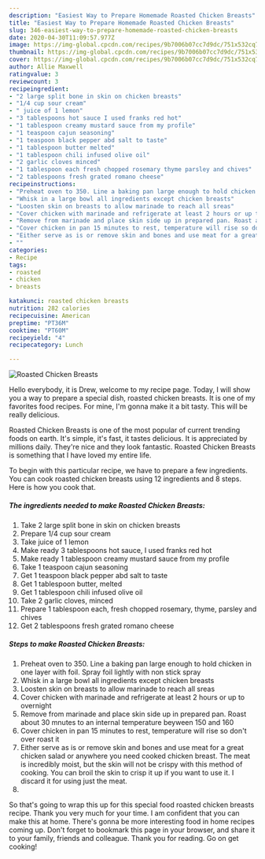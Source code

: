 ```yaml
---
description: "Easiest Way to Prepare Homemade Roasted Chicken Breasts"
title: "Easiest Way to Prepare Homemade Roasted Chicken Breasts"
slug: 346-easiest-way-to-prepare-homemade-roasted-chicken-breasts
date: 2020-04-30T11:09:57.977Z
image: https://img-global.cpcdn.com/recipes/9b7006b07cc7d9dc/751x532cq70/roasted-chicken-breasts-recipe-main-photo.jpg
thumbnail: https://img-global.cpcdn.com/recipes/9b7006b07cc7d9dc/751x532cq70/roasted-chicken-breasts-recipe-main-photo.jpg
cover: https://img-global.cpcdn.com/recipes/9b7006b07cc7d9dc/751x532cq70/roasted-chicken-breasts-recipe-main-photo.jpg
author: Allie Maxwell
ratingvalue: 3
reviewcount: 3
recipeingredient:
- "2 large split bone in skin on chicken breasts"
- "1/4 cup sour cream"
- " juice of 1 lemon"
- "3 tablespoons hot sauce I used franks red hot"
- "1 tablespoon creamy mustard sauce from my profile"
- "1 teaspoon cajun seasoning"
- "1 teaspoon black pepper abd salt to taste"
- "1 tablespoon butter melted"
- "1 tablespoon chili infused olive oil"
- "2 garlic cloves minced"
- "1 tablespoon each fresh chopped rosemary thyme parsley and chives"
- "2 tablespoons fresh grated romano cheese"
recipeinstructions:
- "Preheat oven to 350. Line a baking pan large enough to hold chicken in one layer with foil. Spray foil lightly with non stick spray"
- "Whisk in a large bowl all ingredients except chicken breasts"
- "Loosten skin on breasts to allow marinade to reach all sreas"
- "Cover chicken with marinade and refrigerate at least 2 hours or up to overnight"
- "Remove from marinade and place skin side up in prepared pan. Roast about 30 mnutes to an internal temperature beyween 150 and 160"
- "Cover chicken in pan 15 minutes to rest, temperature will rise so don&#39;t over roast it"
- "Either serve as is or remove skin and bones and use meat for a great chicken salad or anywhere you need cooked chicken breast. The meat is incredibly moist, but the skin will not be crispy with this method of cooking. You can broil the skin to crisp it up if you want to use it. I discard it for using just the meat."
- ""
categories:
- Recipe
tags:
- roasted
- chicken
- breasts

katakunci: roasted chicken breasts 
nutrition: 282 calories
recipecuisine: American
preptime: "PT36M"
cooktime: "PT60M"
recipeyield: "4"
recipecategory: Lunch

---
```



![Roasted Chicken Breasts](https://img-global.cpcdn.com/recipes/9b7006b07cc7d9dc/751x532cq70/roasted-chicken-breasts-recipe-main-photo.jpg)

Hello everybody, it is Drew, welcome to my recipe page. Today, I will show you a way to prepare a special dish, roasted chicken breasts. It is one of my favorites food recipes. For mine, I'm gonna make it a bit tasty. This will be really delicious.

Roasted Chicken Breasts is one of the most popular of current trending foods on earth. It's simple, it's fast, it tastes delicious. It is appreciated by millions daily. They're nice and they look fantastic. Roasted Chicken Breasts is something that I have loved my entire life.




To begin with this particular recipe, we have to prepare a few ingredients. You can cook roasted chicken breasts using 12 ingredients and 8 steps. Here is how you cook that.

<!--inarticleads1-->

##### The ingredients needed to make Roasted Chicken Breasts:

1. Take 2 large split bone in skin on chicken breasts
1. Prepare 1/4 cup sour cream
1. Take  juice of 1 lemon
1. Make ready 3 tablespoons hot sauce, I used franks red hot
1. Make ready 1 tablespoon creamy mustard sauce from my profile
1. Take 1 teaspoon cajun seasoning
1. Get 1 teaspoon black pepper abd salt to taste
1. Get 1 tablespoon butter, melted
1. Get 1 tablespoon chili infused olive oil
1. Take 2 garlic cloves, minced
1. Prepare 1 tablespoon each, fresh chopped rosemary, thyme, parsley and chives
1. Get 2 tablespoons fresh grated romano cheese




<!--inarticleads2-->

##### Steps to make Roasted Chicken Breasts:

1. Preheat oven to 350. Line a baking pan large enough to hold chicken in one layer with foil. Spray foil lightly with non stick spray
1. Whisk in a large bowl all ingredients except chicken breasts
1. Loosten skin on breasts to allow marinade to reach all sreas
1. Cover chicken with marinade and refrigerate at least 2 hours or up to overnight
1. Remove from marinade and place skin side up in prepared pan. Roast about 30 mnutes to an internal temperature beyween 150 and 160
1. Cover chicken in pan 15 minutes to rest, temperature will rise so don&#39;t over roast it
1. Either serve as is or remove skin and bones and use meat for a great chicken salad or anywhere you need cooked chicken breast. The meat is incredibly moist, but the skin will not be crispy with this method of cooking. You can broil the skin to crisp it up if you want to use it. I discard it for using just the meat.
1. 




So that's going to wrap this up for this special food roasted chicken breasts recipe. Thank you very much for your time. I am confident that you can make this at home. There's gonna be more interesting food in home recipes coming up. Don't forget to bookmark this page in your browser, and share it to your family, friends and colleague. Thank you for reading. Go on get cooking!
